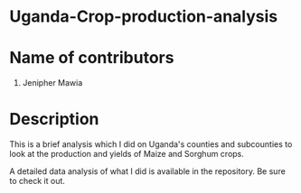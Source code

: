 # Uganda-Crop-production-analysis

# Name of contributors
1. Jenipher Mawia

# Description
This is a brief analysis which I did on Uganda's counties and subcounties to look at the production and yields of Maize and Sorghum crops. 

A detailed data analysis of what I did is available in the repository. Be sure to check it out. 




